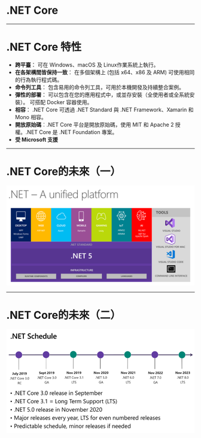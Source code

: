 # .NET Core

-  -  -  -  -

# .NET Core 特性
- **跨平臺**： 可在 Windows、macOS 及 Linux作業系統上執行。
- **在各架構間皆保持一致**： 在多個架構上 (包括 x64、x86 及 ARM) 可使用相同的行為執行程式碼。
- **命令列工具**： 包含易用的命令列工具，可用於本機開發及持續整合案例。
- **彈性的部署**： 可以包含在您的應用程式中，或並存安裝（全使用者或全系統安裝）。 可搭配 Docker 容器使用。
- **相容**： .NET Core 可透過 .NET Standard 與 .NET Framework、Xamarin 和 Mono 相容。
- **開放原始碼**︰.NET Core 平台是開放原始碼，使用 MIT 和 Apache 2 授權。.NET Core 是 .NET Foundation 專案。
- **受 Microsoft 支援**

-  -  -  -  -

# .NET Core的未來（一）
![dotnetcorefuture](../images/dotnetcorefuture01.png)

-  -  -  -  -

# .NET Core的未來（二）
![dotnetcorefuture](../images/dotnetcorefuture02.png)
